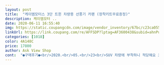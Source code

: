 ```yaml
---
layout: post 
title:  "케이엠모터스 3단 트윈 차량용 선풍기 카팬 (장착키트무료증정)" 
description: 케이엠모터 ..
date: 2020-06-11 16:55:40 
img: https://static.coupangcdn.com/image/vendor_inventory/67bc/c23ca055a340a38ab109b8d461d9e65973342e3e3f4ef2beda2c82a31ea7.jpg 
linkUrl: https://link.coupang.com/re/AFFSDP?lptag=AF3600438&subid=ahnPublicAsk&pageKey=1522596874&itemId=2612697115&vendorItemId=4935282589&traceid=V0-113-27c8f962f4aa1024 
categories: [1018] 
color: 4A148C 
price: 17800 
author: Ask View Shop 
cont:  "●구매후기●<br/>2020.<br/>05.<br/>23<br/>SUV 차량에 부착하니 적당해요 크기는 330ml물병과 비교했어요!<br/>고민하다 구입했는데!  잘 산거 같아 좋아요!<br/>바람을 직선으로 안 하고 천장으로해서 공기순환만 했는데 시원합니다.<br/><br/>배송상태도 좋습니다.<br/><br/>빨리 받고 싶어서 로켓배송제품과 비교하다 늦더라도 제품력과 중간 연결 밴드가 있어서 선택했는데!<br/>선풍기는 괜찬음.<br/><br/>세척이 걱정인데... <br/>.<br/>.<br/> 날개가 하얀색이라... <br/>.<br/>.<br/> 더러워지면  어쩌지... <br/>하는 각정은 됩니다.<br/> 더 써봐야 겠어요<br/>수요일에 사용하려고 했는데 충분했습니다.<br/>^^<br/>스파크에 어떻게 장착을 해야 할지 조금 고생했지만 그래도 아이들이 시원해 하네요<br/>아직 장착 전이라 장착하고 나서 다시 후기 쓰겠습니다<br/>양 옆에 끈을 달면 고정시키고 시원하게 쓸 수 있을꺼 같습니다<br/>올 여름 잘 사용하겠습니다<br/>월요일 오전에 결재 화요일 저녁에 도착!<br/>장착해 봤습니다<br/>추가 구성품 불량 수제작업을 요함.<br/><br/>커터칼로<br/>크기는 생각보다 크고 견고합니다.<br/><br/>풍량 3단으로 조절되서 좋아요!<br/>" 
---
```

